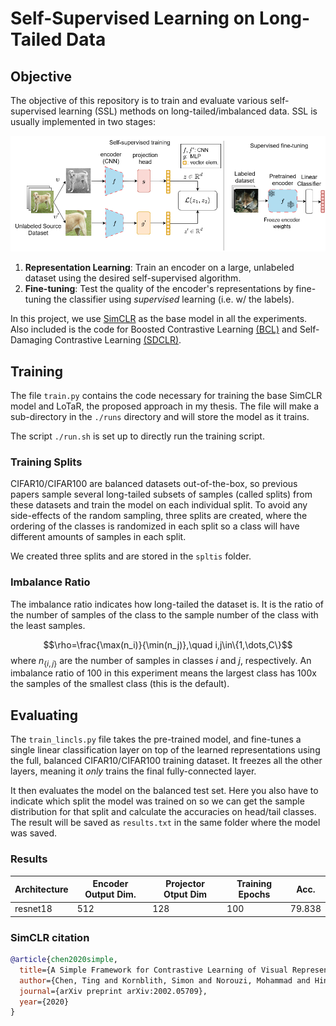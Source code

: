 # Self-Supervised Learning on Long-Tailed Data

## Objective
The objective of this repository is to train and evaluate various self-supervised learning (SSL) methods on long-tailed/imbalanced data.
SSL is usually implemented in two stages:

![SSL pipeline](./imgs/ssl_pipeline.png)

1. **Representation Learning**: Train an encoder on a large, unlabeled dataset using the desired self-supervised algorithm.
2. **Fine-tuning**: Test the quality of the encoder's representations by fine-tuning the classifier using *supervised* learning (i.e. w/ the labels).

In this project, we use [SimCLR](https://arxiv.org/abs/2002.05709) as the base model in all the experiments. Also included is the code for Boosted Contrastive Learning [(BCL)](https://arxiv.org/abs/2205.12693) and Self-Damaging Contrastive Learning [(SDCLR)](https://arxiv.org/abs/2106.02990).

## Training
The file `train.py` contains the code necessary for training the base SimCLR model and LoTaR, the proposed approach in my thesis. The file will make a sub-directory in the `./runs` directory and will store the model as it trains. 

The script `./run.sh` is set up to directly run the training script.

### Training Splits
CIFAR10/CIFAR100 are balanced datasets out-of-the-box, so previous papers sample several long-tailed subsets of samples (called splits) from these datasets and train the model on each individual split. To avoid any side-effects of the random sampling, three splits are created, where the ordering of the classes is randomized in each split so a class will have different amounts of samples in each split.

We created three splits and are stored in the `spltis` folder.

### Imbalance Ratio
The imbalance ratio indicates how long-tailed the dataset is. It is the ratio of the number of samples of the class  to the sample number of the class with the least samples.

$$\rho=\frac{\max(n_i)}{\min(n_j)},\quad i,j\in\{1,\dots,C\}$$
where $n_{\{i,j\}}$ are the number of samples in classes $i$ and $j$, respectively.
An imbalance ratio of 100 in this experiment means the largest class has 100x the samples of the smallest class (this is the default).

## Evaluating
The `train_lincls.py` file takes the pre-trained model, and fine-tunes a single linear classification layer on top of the learned representations using the full, balanced CIFAR10/CIFAR100 training dataset. It freezes all the other layers, meaning it *only* trains the final fully-connected layer.

It then evaluates the model on the balanced test set.
Here you also have to indicate which split the model was trained on so we can get the sample distribution for that split and calculate the accuracies on head/tail classes.
The result will be saved as `results.txt` in the same folder where the model was saved.

### Results
Architecture | Encoder Output Dim. | Projector Otput Dim | Training Epochs | Acc.
---|---|---|---|---|
resnet18 | 512 | 128 | 100 | 79.838

### SimCLR citation
```bibtex
@article{chen2020simple,
  title={A Simple Framework for Contrastive Learning of Visual Representations},
  author={Chen, Ting and Kornblith, Simon and Norouzi, Mohammad and Hinton, Geoffrey},
  journal={arXiv preprint arXiv:2002.05709},
  year={2020}
}
```
